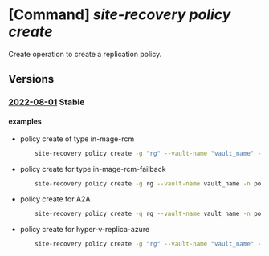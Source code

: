 # [Command] _site-recovery policy create_

Create operation to create a replication policy.

## Versions

### [2022-08-01](/Resources/mgmt-plane/L3N1YnNjcmlwdGlvbnMve30vcmVzb3VyY2Vncm91cHMve30vcHJvdmlkZXJzL21pY3Jvc29mdC5yZWNvdmVyeXNlcnZpY2VzL3ZhdWx0cy97fS9yZXBsaWNhdGlvbnBvbGljaWVzL3t9/2022-08-01.xml) **Stable**

<!-- mgmt-plane /subscriptions/{}/resourcegroups/{}/providers/microsoft.recoveryservices/vaults/{}/replicationpolicies/{} 2022-08-01 -->

#### examples

- policy create of type in-mage-rcm
    ```bash
        site-recovery policy create -g "rg" --vault-name "vault_name" -n "policy_name" --provider-specific-input '{in-mage-rcm:{app-consistent-frequency-in-minutes:0,crash-consistent-frequency-in-minutes:5,enable-multi-vm-sync:true,recovery-point-history-in-minutes:1440}}'
    ```

- policy create for type in-mage-rcm-failback
    ```bash
        site-recovery policy create -g rg --vault-name vault_name -n policy_name_rcm_failback --provider-specific-input '{in-mage-rcm-failback:{app-consistent-frequency-in-minutes:60,crash-consistent-frequency-in-minutes:5}}'
    ```

- policy create for A2A
    ```bash
        site-recovery policy create -g rg --vault-name vault_name -n policy_name --provider-specific-input {a2a:{multi-vm-sync-status:Enable}}
    ```

- policy create for hyper-v-replica-azure
    ```bash
        site-recovery policy create -g "rg" --vault-name "vault_name" -n "policy_name" --provider-specific-input '{hyper-v-replica-azure:{application-consistent-snapshot-frequency-in-hours:1,recovery-point-history-duration:2,replication-interval:300}}'
    ```
